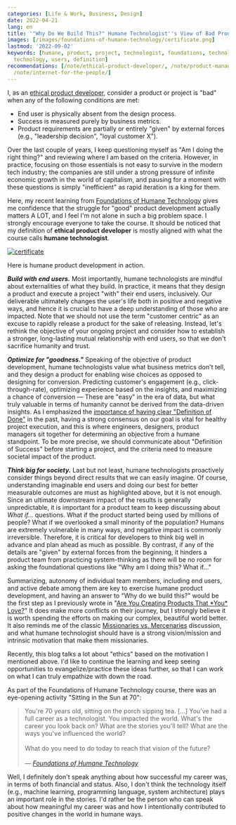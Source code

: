```yaml
---
categories: [Life & Work, Business, Design]
date: 2022-04-21
lang: en
title: '"Why Do We Build This?" Humane Technologist''s View of Bad Product/Project'
images: [/images/foundations-of-humane-technology/certificate.png]
lastmod: '2022-09-02'
keywords: [humane, product, project, technologist, foundations, technologists, ways,
  technology, users, definition]
recommendations: [/note/ethical-product-developer/, /note/product-management-and-bullshit-job/,
  /note/internet-for-the-people/]
---
```


I, as an [ethical product developer](/note/ethical-product-developer/), consider a product or project is "bad" when any of the following conditions are met:

- End user is physically absent from the design process.
- Success is measured purely by business metrics.
- Product requirements are partially or entirely "given" by external forces (e.g., "leadership decision", "loyal customer X").

Over the last couple of years, I keep questioning myself as "Am I doing the right thing?" and reviewing where I am based on the criteria. However, in practice, focusing on those essentials is not easy to survive in the modern tech industry; the companies are still under a strong pressure of infinite economic growth in the world of capitalism, and pausing for a moment with these questions is simply "inefficient" as rapid iteration is a king for them.

Here, my recent learning from [Foundations of Humane Technology](https://www.humanetech.com/course) gives me confidence that the struggle for "good" product development actually matters A LOT, and I feel I'm not alone in such a big problem space. I strongly encourage everyone to take the course. It should be noticed that my definition of **ethical product developer** is mostly aligned with what the course calls **humane technologist**.

[![certificate](/images/foundations-of-humane-technology/certificate.png)](https://www.credential.net/6a8e04df-a235-4861-9465-16ed0eb3927c)

Here is humane product development in action.

***Build with end users.*** Most importantly, humane technologists are mindful about externalities of what they build. In practice, it means that they design a product and execute a project "with" their end users, inclusively. Our deliverable ultimately changes the user's life both in positive and negative ways, and hence it is crucial to have a deep understanding of those who are impacted. Note that we should not use the term "customer centric" as an excuse to rapidly release a product for the sake of releasing. Instead, let's rethink the objective of your ongoing project and consider how to establish a stronger, long-lasting mutual relationship with end users, so that we don't sacrifice humanity and trust.

***Optimize for "goodness."*** Speaking of the objective of product development, humane technologists value what business metrics don't tell, and they design a product for enabling wise choices as opposed to designing for conversion. Predicting customer's engagement (e.g., click-through-rate), optimizing experience based on the insights, and maximizing a chance of conversion &mdash; These are "easy" in the era of data, but what truly valuable in terms of humanity cannot be derived from the data-driven insights. As I emphasized the [importance of having clear "Definition of Done"](/note/definition-of-done/) in the past, having a strong consensus on our goal is vital for healthy project execution, and this is where engineers, designers, product managers sit together for determining an objective from a humane standpoint. To be more precise, we should communicate about "Definition of Success" before starting a project, and the criteria need to measure societal impact of the product.

***Think big for society.*** Last but not least, humane technologists proactively consider things beyond direct results that we can easily imagine. Of course, understanding imaginable end users and doing our best for better measurable outcomes are must as highlighted above, but it is not enough. Since an ultimate downstream impact of the results is generally unpredictable, it is important for a product team to keep discussing about *What if...* questions. What if the product started being used by millions of people? What if we overlooked a small minority of the population? Humans are extremely vulnerable in many ways, and negative impact is commonly irreversible. Therefore, it is critical for developers to think big well in advance and plan ahead as much as possible. By contrast, if any of the details are "given" by external forces from the beginning, it hinders a product team from practicing system-thinking as there will be no room for asking the foundational questions like "Why am I doing this? What if..."

Summarizing, autonomy of individual team members, including end users, and active debate among them are key to exercise humane product development, and having an answer to "Why do we build this?" would be the first step as I previously wrote in "[Are You Creating Products That \*You\* Love?](/note/product-management-and-bullshit-job/)" It does make more conflicts on their journey, but I strongly believe it is worth spending the efforts on making our complex, beautiful world better. It also reminds me of the classic [Missionaries vs. Mercenaries](https://www.svpg.com/missionaries-vs-mercenaries/) discussion, and what humane technologist should have is a strong vision/mission and intrinsic motivation that make them missionaries.

Recently, this blog talks a lot about "ethics" based on the motivation I mentioned above. I'd like to continue the learning and keep seeing opportunities to evangelize/practice these ideas further, so that I can work on what I can truly empathize with down the road.

As part of the Foundations of Humane Technology course, there was an eye-opening activity "Sitting in the Sun at 70":

> You're 70 years old, sitting on the porch sipping tea. [...] You've had a full career as a technologist. You impacted the world. What's the career you look back on? What are the stories you'll tell? What are the ways you've influenced the world?<br/><br/>What do you need to do today to reach that vision of the future?<br/><br/>*&mdash; [Foundations of Humane Technology](https://www.humanetech.com/course)*

Well, I definitely don't speak anything about how successful my career was, in terms of both financial and status. Also, I don't think the technology itself (e.g., machine learning, programming language, system architecture) plays an important role in the stories. I'd rather be the person who can speak about how meaningful my career was and how I intentionally contributed to positive changes in the world in humane ways.
